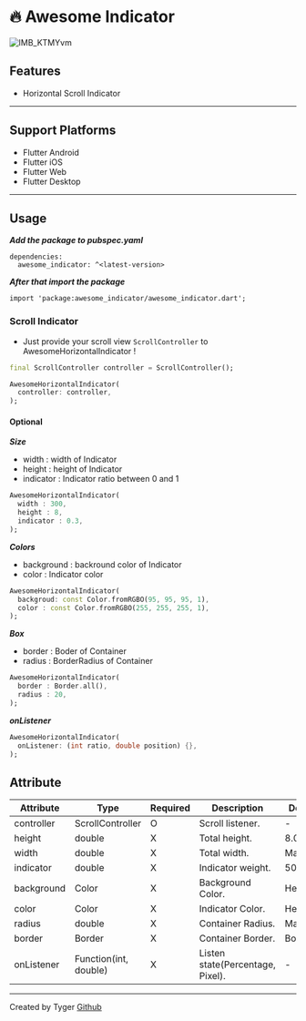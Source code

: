 # 🔥 Awesome Indicator

![IMB_KTMYvm](https://github.com/boglbbogl/awesome_indicator/assets/75574246/d94d1901-f7f3-4156-8d7c-56ceef4c1d62)

## Features

- Horizontal Scroll Indicator

-----------

## Support Platforms

- Flutter Android
- Flutter iOS
- Flutter Web
- Flutter Desktop

-----

## Usage

**_Add the package to pubspec.yaml_**

```
dependencies:
  awesome_indicator: ^<latest-version>
```

**_After that import the package_**

```
import 'package:awesome_indicator/awesome_indicator.dart';
```

### Scroll Indicator

- Just provide your scroll view ```ScrollController``` to AwesomeHorizontalIndicator !

```dart
final ScrollController controller = ScrollController();

AwesomeHorizontalIndicator(
  controller: controller,
);
```

#### Optional

**_Size_**

- width : width of Indicator
- height : height of Indicator
- indicator : Indicator ratio between 0 and 1

```dart
AwesomeHorizontalIndicator(
  width : 300,
  height : 8,
  indicator : 0.3,
);
```

**_Colors_**

- background : backround color of Indicator
- color : Indicator color

```dart
AwesomeHorizontalIndicator(
  backgroud: const Color.fromRGBO(95, 95, 95, 1),
  color : const Color.fromRGBO(255, 255, 255, 1),
);
```

**_Box_**

- border : Boder of Container
- radius : BorderRadius of Container

```dart
AwesomeHorizontalIndicator(
  border : Border.all(),
  radius : 20,
);
```

**_onListener_**

```dart
AwesomeHorizontalIndicator(
  onListener: (int ratio, double position) {},
);
```

## Attribute

| Attribute      | Type     | Required  | Description                 | Default Value                 |
| -------------- | --------------------- | ------------------------------------------------------------------------------------------------------------------------------------------------------------------------------------------------------------------------------------------------------------------------------------------------------------------------------------------------------------------------------------------------------------- | ------------------------ | ------------------------ |
| controller     | ScrollController      | O  | Scroll listener.                  | -               | 
| height         | double                | X  | Total height.                     | 8.0             | 
| width          | double                | X  | Total width.                      | Max width       | 
| indicator      | double                | X  | Indicator weight.                 | 50%             | 
| background     | Color                 | X  | Background Color.                 | Hex(#C3C3C3)    | 
| color          | Color                 | X  | Indicator Color.                  | Hex(#000000)    | 
| radius         | double                | X  | Container Radius.                 | Max width       | 
| border         | Border                | X  | Container Border.                 | Border.none     | 
| onListener     | Function(int, double) | X  | Listen state(Percentage, Pixel).  | -               | 






--------

Created by Tyger [Github](https://github.com/boglbbogl)
